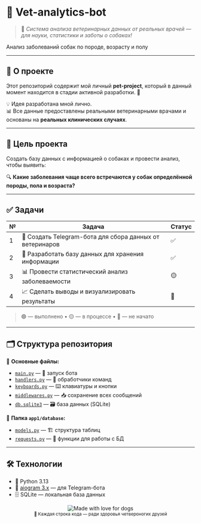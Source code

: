 # 🐾 Vet-analytics-bot

> 🏥 *Система анализа ветеринарных данных от реальных врачей — для науки, статистики и заботы о собаках!*

  Анализ заболеваний собак по породе, возрасту и полу

---

## 📌 О проекте

Этот репозиторий содержит мой личный **pet-project**, который в данный момент находится в стадии активной разработки. 🚧

💡 Идея разработана мной лично.  
📊 Все данные предоставлены реальными ветеринарными врачами и основаны на **реальных клинических случаях**.

---

## 🎯 Цель проекта

Создать базу данных с информацией о собаках и провести анализ, чтобы выявить:

🔍 **Какие заболевания чаще всего встречаются у собак определённой породы, пола и возраста?**

---

## ✅ Задачи

| № | Задача | Статус |
|---|-------|--------|
| 1 | 🤖 Создать Telegram-бота для сбора данных от ветеринаров | ✅ |
| 2 | 💾 Разработать базу данных для хранения информации | ✅ |
| 3 | 📊 Провести статистический анализ заболеваемости | 🟡 |
| 4 | 📈 Сделать выводы и визуализировать результаты | 🔴 |

> 🟢 — выполнено  • 🟡 — в процессе  • 🔴 — не начато

---

## 🗂️ Структура репозитория

📁 **Основные файлы:**

- [`main.py`](https://github.com/Konvet/Vet-analytics-bot/blob/main/main.py) — 🚀 запуск бота
- [`handlers.py`](https://github.com/Konvet/Vet-analytics-bot/blob/main/handlers.py) — 🧩 обработчики команд
- [`keyboards.py`](https://github.com/Konvet/Vet-analytics-bot/blob/main/keyboards.py) — ⌨️ клавиатуры и кнопки
- [`middlewares.py`](https://github.com/Konvet/Vet-analytics-bot/blob/main/middlewares.py) — 📥 сохранение всех сообщений
- [`db.sqlite3`](https://github.com/Konvet/Vet-analytics-bot/blob/main/db.sqlite3) — 🗃️ база данных (SQLite)

📂 **Папка `app1/database`:**

- [`models.py`](https://github.com/Konvet/Vet-analytics-bot/blob/main/app1/database/models.py) — 🏗️ структура таблиц
- [`requests.py`](https://github.com/Konvet/Vet-analytics-bot/blob/main/app1/database/requests.py) — 🔁 функции для работы с БД


---

## 🛠️ Технологии

- 🐍 Python 3.13
- 🤖 [aiogram 3.x](https://docs.aiogram.dev) — для Telegram-бота
- 🗄️ SQLite — локальная база данных


<div align="center">
  <img src="https://img.shields.io/badge/Сделано_с_любовью-к_собакам-ff69b4?style=flat&logo=heart" alt="Made with love for dogs" />
  <br>
  <sub>🐶 Каждая строка кода — ради здоровья четвероногих друзей</sub>
</div>
